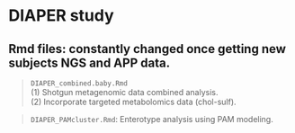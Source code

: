 # DIAPER study

## Rmd files: constantly changed once getting new subjects NGS and APP data.
>`DIAPER_combined.baby.Rmd`<br/>
(1) Shotgun metagenomic data combined analysis.<br/>
(2) Incorporate targeted metabolomics data (chol-sulf).

>`DIAPER_PAMcluster.Rmd`: Enterotype analysis using PAM modeling. 
